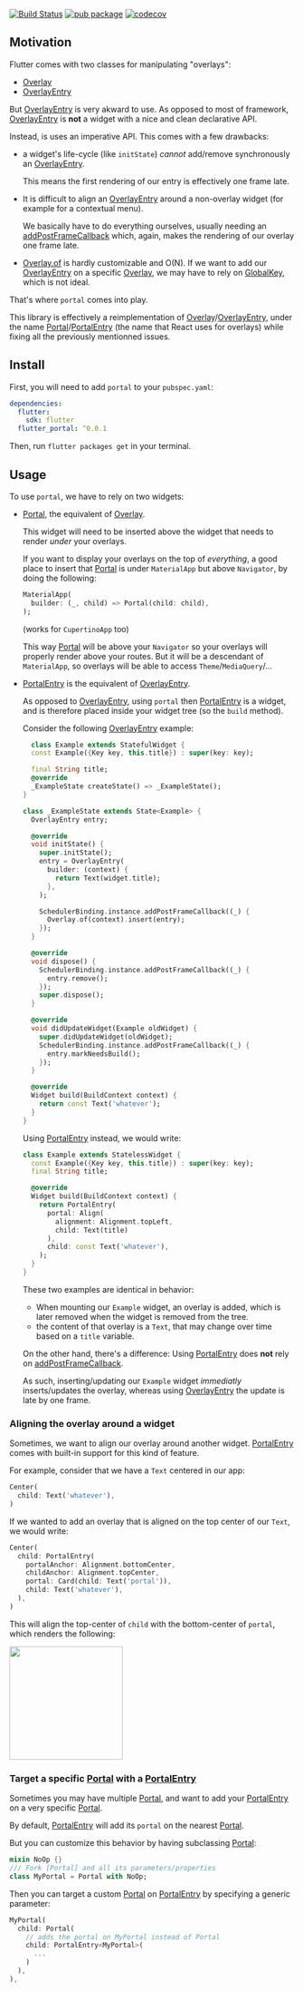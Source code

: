 [![Build Status](https://travis-ci.org/rrousselGit/flutter_portal.svg?branch=master)](https://travis-ci.org/rrousselGit/flutter_portal)
[![pub package](https://img.shields.io/pub/v/portal.svg)](https://pub.dartlang.org/packages/flutter_portal) [![codecov](https://codecov.io/gh/rrousselGit/flutter_portal/branch/master/graph/badge.svg)](https://codecov.io/gh/rrousselGit/flutter_portal)

## Motivation

Flutter comes with two classes for manipulating "overlays":

- [Overlay]
- [OverlayEntry]

But [OverlayEntry] is very akward to use. As opposed to most of framework,
[OverlayEntry] is **not** a widget with a nice and clean declarative API.

Instead, is uses an imperative API. This comes with a few drawbacks:

- a widget's life-cycle (like `initState`) _cannot_ add/remove synchronously an
  [OverlayEntry].

  This means the first rendering of our entry is effectively one frame late.

- It is difficult to align an [OverlayEntry] around a non-overlay widget
  (for example for a contextual menu).

  We basically have to do everything ourselves, usually needing an
  [addPostFrameCallback] which, again, makes the rendering of our overlay one frame late.

- [Overlay.of](https://api.flutter.dev/flutter/widgets/Overlay/of.html) is hardly
  customizable and O(N). If we want to add our [OverlayEntry] on a specific
  [Overlay], we may have to rely on [GlobalKey](https://api.flutter.dev/flutter/widgets/GlobalKey-class.html), which is not ideal.

That's where `portal` comes into play.

This library is effectively a reimplementation of [Overlay]/[OverlayEntry], under
the name [Portal]/[PortalEntry] (the name that React uses for overlays) while
fixing all the previously mentionned issues.

## Install

First, you will need to add `portal` to your `pubspec.yaml`:

```yaml
dependencies:
  flutter:
    sdk: flutter
  flutter_portal: ^0.0.1
```

Then, run `flutter packages get` in your terminal.

## Usage

To use `portal`, we have to rely on two widgets:

- [Portal], the equivalent of [Overlay].

  This widget will need to be inserted above the widget that needs to render
  _under_ your overlays.

  If you want to display your overlays on the top of _everything_, a good place
  to insert that [Portal] is under `MaterialApp` but above `Navigator`,
  by doing the following:

  ```dart
  MaterialApp(
    builder: (_, child) => Portal(child: child),
  );
  ```

  (works for `CupertinoApp` too)

  This way [Portal] will be above your `Navigator` so your overlays will properly
  render above your routes. But it will be a descendant of `MaterialApp`, so
  overlays will be able to access `Theme`/`MediaQuery`/...

* [PortalEntry] is the equivalent of [OverlayEntry].

  As opposed to [OverlayEntry], using `portal` then [PortalEntry] is a widget,
  and is therefore placed inside your widget tree (so the `build` method).

  Consider the following [OverlayEntry] example:

  ```dart
    class Example extends StatefulWidget {
    const Example({Key key, this.title}) : super(key: key);

    final String title;
    @override
    _ExampleState createState() => _ExampleState();
  }

  class _ExampleState extends State<Example> {
    OverlayEntry entry;

    @override
    void initState() {
      super.initState();
      entry = OverlayEntry(
        builder: (context) {
          return Text(widget.title);
        },
      );

      SchedulerBinding.instance.addPostFrameCallback((_) {
        Overlay.of(context).insert(entry);
      });
    }

    @override
    void dispose() {
      SchedulerBinding.instance.addPostFrameCallback((_) {
        entry.remove();
      });
      super.dispose();
    }

    @override
    void didUpdateWidget(Example oldWidget) {
      super.didUpdateWidget(oldWidget);
      SchedulerBinding.instance.addPostFrameCallback((_) {
        entry.markNeedsBuild();
      });
    }

    @override
    Widget build(BuildContext context) {
      return const Text('whatever');
    }
  }
  ```

  Using [PortalEntry] instead, we would write:

  ```dart
  class Example extends StatelessWidget {
    const Example({Key key, this.title}) : super(key: key);
    final String title;

    @override
    Widget build(BuildContext context) {
      return PortalEntry(
        portal: Align(
          alignment: Alignment.topLeft,
          child: Text(title)
        ),
        child: const Text('whatever'),
      );
    }
  }
  ```

  These two examples are identical in behavior:

  - When mounting our `Example` widget, an overlay is added, which is later
    removed when the widget is removed from the tree.
  - the content of that overlay is a `Text`, that may change over time based
    on a `title` variable.

  On the other hand, there's a difference:
  Using [PortalEntry] does **not** rely on [addPostFrameCallback].

  As such, inserting/updating our `Example` widget _immediatly_ inserts/updates the overlay, whereas using [OverlayEntry] the update is late by one frame.

### Aligning the overlay around a widget

Sometimes, we want to align our overlay around another widget.
[PortalEntry] comes with built-in support for this kind of feature.

For example, consider that we have a `Text` centered in our app:

```dart
Center(
  child: Text('whatever'),
)
```

If we wanted to add an overlay that is aligned on the top center of our `Text`,
we would write:

```dart
Center(
  child: PortalEntry(
    portalAnchor: Alignment.bottomCenter,
    childAnchor: Alignment.topCenter,
    portal: Card(child: Text('portal')),
    child: Text('whatever'),
  ),
)
```

This will align the top-center of `child` with the bottom-center of `portal`,
which renders the following:

<img src="https://raw.githubusercontent.com/rrousselGit/flutter_portal/master/resources/alignment.png" width="200" />

### Target a specific [Portal] with a [PortalEntry]

Sometimes you may have multiple [Portal], and want to add your [PortalEntry] on
a very specific [Portal].

By default, [PortalEntry] will add its `portal` on the nearest [Portal].

But you can customize this behavior by having subclassing [Portal]:

```dart
mixin NoOp {}
/// Fork [Portal] and all its parameters/properties
class MyPortal = Portal with NoOp; 
```

Then you can target a custom [Portal] on [PortalEntry] by specifying a generic
parameter:

```dart
MyPortal(
  child: Portal(
    // adds the portal on MyPortal instead of Portal
    child: PortalEntry<MyPortal>(
      ...
    )
  ),
),
```

[overlay]: https://api.flutter.dev/flutter/widgets/Overlay-class.html
[overlayentry]: https://api.flutter.dev/flutter/widgets/OverlayEntry-class.html
[addpostframecallback]: https://api.flutter.dev/flutter/scheduler/SchedulerBinding/addPostFrameCallback.html
[portal]: https://pub.dev/documentation/flutter_portal/latest/flutter_portal/Portal-class.html
[portalentry]: https://pub.dev/documentation/flutter_portal/latest/flutter_portal/PortalEntry-class.html
